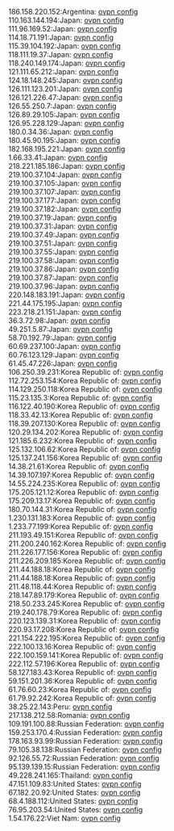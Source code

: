 186.158.220.152:Argentina: [ovpn config](vpn/186_158_220_152.ovpn)  
110.163.144.194:Japan: [ovpn config](vpn/110_163_144_194.ovpn)  
111.96.169.52:Japan: [ovpn config](vpn/111_96_169_52.ovpn)  
114.18.71.191:Japan: [ovpn config](vpn/114_18_71_191.ovpn)  
115.39.104.192:Japan: [ovpn config](vpn/115_39_104_192.ovpn)  
118.111.19.37:Japan: [ovpn config](vpn/118_111_19_37.ovpn)  
118.240.149.174:Japan: [ovpn config](vpn/118_240_149_174.ovpn)  
121.111.65.212:Japan: [ovpn config](vpn/121_111_65_212.ovpn)  
124.18.148.245:Japan: [ovpn config](vpn/124_18_148_245.ovpn)  
126.111.123.201:Japan: [ovpn config](vpn/126_111_123_201.ovpn)  
126.121.226.47:Japan: [ovpn config](vpn/126_121_226_47.ovpn)  
126.55.250.7:Japan: [ovpn config](vpn/126_55_250_7.ovpn)  
126.89.29.105:Japan: [ovpn config](vpn/126_89_29_105.ovpn)  
126.95.228.129:Japan: [ovpn config](vpn/126_95_228_129.ovpn)  
180.0.34.36:Japan: [ovpn config](vpn/180_0_34_36.ovpn)  
180.45.90.195:Japan: [ovpn config](vpn/180_45_90_195.ovpn)  
182.168.195.221:Japan: [ovpn config](vpn/182_168_195_221.ovpn)  
1.66.33.41:Japan: [ovpn config](vpn/1_66_33_41.ovpn)  
218.221.185.186:Japan: [ovpn config](vpn/218_221_185_186.ovpn)  
219.100.37.104:Japan: [ovpn config](vpn/219_100_37_104.ovpn)  
219.100.37.105:Japan: [ovpn config](vpn/219_100_37_105.ovpn)  
219.100.37.107:Japan: [ovpn config](vpn/219_100_37_107.ovpn)  
219.100.37.177:Japan: [ovpn config](vpn/219_100_37_177.ovpn)  
219.100.37.182:Japan: [ovpn config](vpn/219_100_37_182.ovpn)  
219.100.37.19:Japan: [ovpn config](vpn/219_100_37_19.ovpn)  
219.100.37.31:Japan: [ovpn config](vpn/219_100_37_31.ovpn)  
219.100.37.49:Japan: [ovpn config](vpn/219_100_37_49.ovpn)  
219.100.37.51:Japan: [ovpn config](vpn/219_100_37_51.ovpn)  
219.100.37.55:Japan: [ovpn config](vpn/219_100_37_55.ovpn)  
219.100.37.58:Japan: [ovpn config](vpn/219_100_37_58.ovpn)  
219.100.37.86:Japan: [ovpn config](vpn/219_100_37_86.ovpn)  
219.100.37.87:Japan: [ovpn config](vpn/219_100_37_87.ovpn)  
219.100.37.96:Japan: [ovpn config](vpn/219_100_37_96.ovpn)  
220.148.183.191:Japan: [ovpn config](vpn/220_148_183_191.ovpn)  
221.44.175.195:Japan: [ovpn config](vpn/221_44_175_195.ovpn)  
223.218.21.151:Japan: [ovpn config](vpn/223_218_21_151.ovpn)  
36.3.72.98:Japan: [ovpn config](vpn/36_3_72_98.ovpn)  
49.251.5.87:Japan: [ovpn config](vpn/49_251_5_87.ovpn)  
58.70.192.79:Japan: [ovpn config](vpn/58_70_192_79.ovpn)  
60.69.237.100:Japan: [ovpn config](vpn/60_69_237_100.ovpn)  
60.76.123.129:Japan: [ovpn config](vpn/60_76_123_129.ovpn)  
61.45.47.226:Japan: [ovpn config](vpn/61_45_47_226.ovpn)  
106.250.39.231:Korea Republic of: [ovpn config](vpn/106_250_39_231.ovpn)  
112.72.253.154:Korea Republic of: [ovpn config](vpn/112_72_253_154.ovpn)  
114.129.250.118:Korea Republic of: [ovpn config](vpn/114_129_250_118.ovpn)  
115.23.135.3:Korea Republic of: [ovpn config](vpn/115_23_135_3.ovpn)  
116.122.40.190:Korea Republic of: [ovpn config](vpn/116_122_40_190.ovpn)  
118.33.42.13:Korea Republic of: [ovpn config](vpn/118_33_42_13.ovpn)  
118.39.207.130:Korea Republic of: [ovpn config](vpn/118_39_207_130.ovpn)  
120.29.134.202:Korea Republic of: [ovpn config](vpn/120_29_134_202.ovpn)  
121.185.6.232:Korea Republic of: [ovpn config](vpn/121_185_6_232.ovpn)  
125.132.106.62:Korea Republic of: [ovpn config](vpn/125_132_106_62.ovpn)  
125.137.241.156:Korea Republic of: [ovpn config](vpn/125_137_241_156.ovpn)  
14.38.21.61:Korea Republic of: [ovpn config](vpn/14_38_21_61.ovpn)  
14.39.107.197:Korea Republic of: [ovpn config](vpn/14_39_107_197.ovpn)  
14.55.224.235:Korea Republic of: [ovpn config](vpn/14_55_224_235.ovpn)  
175.205.121.12:Korea Republic of: [ovpn config](vpn/175_205_121_12.ovpn)  
175.209.13.17:Korea Republic of: [ovpn config](vpn/175_209_13_17.ovpn)  
180.70.144.31:Korea Republic of: [ovpn config](vpn/180_70_144_31.ovpn)  
1.230.131.183:Korea Republic of: [ovpn config](vpn/1_230_131_183.ovpn)  
1.233.77.199:Korea Republic of: [ovpn config](vpn/1_233_77_199.ovpn)  
211.193.49.151:Korea Republic of: [ovpn config](vpn/211_193_49_151.ovpn)  
211.200.240.162:Korea Republic of: [ovpn config](vpn/211_200_240_162.ovpn)  
211.226.177.156:Korea Republic of: [ovpn config](vpn/211_226_177_156.ovpn)  
211.226.209.185:Korea Republic of: [ovpn config](vpn/211_226_209_185.ovpn)  
211.44.188.18:Korea Republic of: [ovpn config](vpn/211_44_188_18.ovpn)  
211.44.188.18:Korea Republic of: [ovpn config](vpn/211_44_188_18.ovpn)  
211.48.118.44:Korea Republic of: [ovpn config](vpn/211_48_118_44.ovpn)  
218.147.89.179:Korea Republic of: [ovpn config](vpn/218_147_89_179.ovpn)  
218.50.233.245:Korea Republic of: [ovpn config](vpn/218_50_233_245.ovpn)  
219.240.178.79:Korea Republic of: [ovpn config](vpn/219_240_178_79.ovpn)  
220.123.139.31:Korea Republic of: [ovpn config](vpn/220_123_139_31.ovpn)  
220.93.17.208:Korea Republic of: [ovpn config](vpn/220_93_17_208.ovpn)  
221.154.222.195:Korea Republic of: [ovpn config](vpn/221_154_222_195.ovpn)  
222.100.13.16:Korea Republic of: [ovpn config](vpn/222_100_13_16.ovpn)  
222.100.159.141:Korea Republic of: [ovpn config](vpn/222_100_159_141.ovpn)  
222.112.57.196:Korea Republic of: [ovpn config](vpn/222_112_57_196.ovpn)  
58.127.183.43:Korea Republic of: [ovpn config](vpn/58_127_183_43.ovpn)  
59.151.201.36:Korea Republic of: [ovpn config](vpn/59_151_201_36.ovpn)  
61.76.60.23:Korea Republic of: [ovpn config](vpn/61_76_60_23.ovpn)  
61.79.92.242:Korea Republic of: [ovpn config](vpn/61_79_92_242.ovpn)  
38.25.22.143:Peru: [ovpn config](vpn/38_25_22_143.ovpn)  
217.138.212.58:Romania: [ovpn config](vpn/217_138_212_58.ovpn)  
109.191.100.88:Russian Federation: [ovpn config](vpn/109_191_100_88.ovpn)  
159.253.170.4:Russian Federation: [ovpn config](vpn/159_253_170_4.ovpn)  
178.163.93.99:Russian Federation: [ovpn config](vpn/178_163_93_99.ovpn)  
79.105.38.138:Russian Federation: [ovpn config](vpn/79_105_38_138.ovpn)  
92.126.55.72:Russian Federation: [ovpn config](vpn/92_126_55_72.ovpn)  
95.139.139.15:Russian Federation: [ovpn config](vpn/95_139_139_15.ovpn)  
49.228.241.165:Thailand: [ovpn config](vpn/49_228_241_165.ovpn)  
47.151.109.83:United States: [ovpn config](vpn/47_151_109_83.ovpn)  
67.182.20.92:United States: [ovpn config](vpn/67_182_20_92.ovpn)  
68.4.188.112:United States: [ovpn config](vpn/68_4_188_112.ovpn)  
76.95.203.54:United States: [ovpn config](vpn/76_95_203_54.ovpn)  
1.54.176.22:Viet Nam: [ovpn config](vpn/1_54_176_22.ovpn)  
